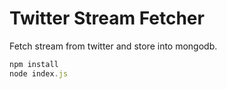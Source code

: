 # Twitter Stream Fetcher
Fetch stream from twitter and store into mongodb.

```js
npm install
node index.js
```